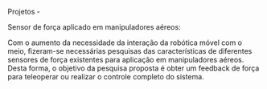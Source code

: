Projetos -

Sensor de força aplicado em manipuladores aéreos:

Com o aumento da necessidade da interação da robótica móvel com o meio, fizeram-se necessárias pesquisas das características de diferentes sensores de força existentes para aplicação em manipuladores aéreos. Desta forma, o objetivo da pesquisa proposta é obter um feedback de força para teleoperar ou realizar o controle completo do sistema.
